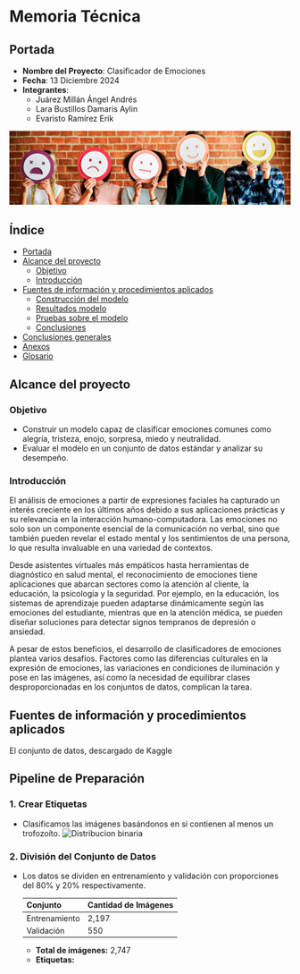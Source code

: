 # Memoria Técnica

## Portada
- **Nombre del Proyecto**: Clasificador de Emociones
- **Fecha**: 13 Diciembre 2024
- **Integrantes**:
  - Juárez Millán Ángel Andrés
  - Lara Bustillos Damaris Aylin
  - Evaristo Ramírez Erik

 

![Emociones](../images/portada-el-cuidado-de-las-emociones-basicas.jpg)

## Índice
- [Portada](#portada)
- [Alcance del proyecto](#alcance-del-proyecto)
  - [Objetivo](#objetivo)
  - [Introducción](#introducción)
- [Fuentes de información y procedimientos aplicados](#fuentes-de-información-y-procedimientos-aplicados)
  - [Construcción del modelo](#construcción-del-modelo)
  - [Resultados modelo](#resultados-modelo)
  - [Pruebas sobre el modelo](#pruebas-sobre-el-modelo)
  - [Conclusiones](#conclusiones)
- [Conclusiones generales](#conclusiones-generales)
- [Anexos](#anexos)
- [Glosario](#glosario)

## Alcance del proyecto

### Objetivo
- Construir un modelo capaz de clasificar emociones comunes como alegría, tristeza, enojo, sorpresa, miedo y neutralidad.
- Evaluar el modelo en un conjunto de datos estándar y analizar su desempeño.

### Introducción
El análisis de emociones a partir de expresiones faciales ha capturado un interés creciente en los últimos años debido a sus aplicaciones prácticas y su relevancia en la interacción humano-computadora. Las emociones no solo son un componente esencial de la comunicación no verbal, sino que también pueden revelar el estado mental y los sentimientos de una persona, lo que resulta invaluable en una variedad de contextos.

Desde asistentes virtuales más empáticos hasta herramientas de diagnóstico en salud mental, el reconocimiento de emociones tiene aplicaciones que abarcan sectores como la atención al cliente, la educación, la psicología y la seguridad. Por ejemplo, en la educación, los sistemas de aprendizaje pueden adaptarse dinámicamente según las emociones del estudiante, mientras que en la atención médica, se pueden diseñar soluciones para detectar signos tempranos de depresión o ansiedad.

A pesar de estos beneficios, el desarrollo de clasificadores de emociones plantea varios desafíos. Factores como las diferencias culturales en la expresión de emociones, las variaciones en condiciones de iluminación y pose en las imágenes, así como la necesidad de equilibrar clases desproporcionadas en los conjuntos de datos, complican la tarea.

## Fuentes de información y procedimientos aplicados

El conjunto de datos, descargado de Kaggle


## Pipeline de Preparación
### 1. Crear Etiquetas 
- Clasificamos las imágenes basándonos en si contienen al menos un trofozoíto.
  ![Distribucion binaria](../images/proportion.png)
### 2. División del Conjunto de Datos
- Los datos se dividen en entrenamiento y validación con proporciones del 80% y 20% respectivamente.

  | Conjunto         | Cantidad de Imágenes |
  |-------------------|----------------------|
  | Entrenamiento     | 2,197               |
  | Validación        | 550                 |
  

  - **Total de imágenes:** 2,747
  - **Etiquetas:**

